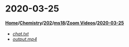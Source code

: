 # 2020-03-25
#### [Home](../../../../..)\/[Chemistry](../../../..)\/[202](../../..)\/[ms18](../..)\/[Zoom Videos](..)\/[2020-03-25]()
- [_chat.txt_](chat.txt)
- [_output.mp4_](output.mp4)

